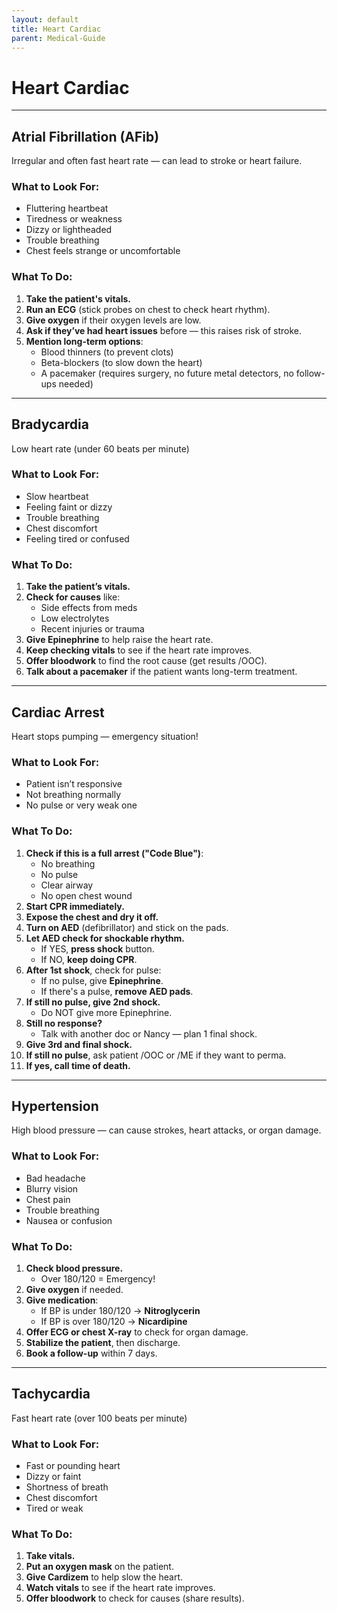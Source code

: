 ```yaml
---
layout: default
title: Heart Cardiac
parent: Medical-Guide
---
```


# Heart Cardiac

---

## Atrial Fibrillation (AFib)  
Irregular and often fast heart rate — can lead to stroke or heart failure.

### What to Look For:
- Fluttering heartbeat
- Tiredness or weakness
- Dizzy or lightheaded
- Trouble breathing
- Chest feels strange or uncomfortable

### What To Do:
1. **Take the patient's vitals.**
2. **Run an ECG** (stick probes on chest to check heart rhythm).
3. **Give oxygen** if their oxygen levels are low.
4. **Ask if they’ve had heart issues** before — this raises risk of stroke.
5. **Mention long-term options**:
   - Blood thinners (to prevent clots)
   - Beta-blockers (to slow down the heart)
   - A pacemaker (requires surgery, no future metal detectors, no follow-ups needed)

---

## Bradycardia  
Low heart rate (under 60 beats per minute)

### What to Look For:
- Slow heartbeat
- Feeling faint or dizzy
- Trouble breathing
- Chest discomfort
- Feeling tired or confused

### What To Do:
1. **Take the patient’s vitals.**
2. **Check for causes** like:
   - Side effects from meds
   - Low electrolytes
   - Recent injuries or trauma
3. **Give Epinephrine** to help raise the heart rate.
4. **Keep checking vitals** to see if the heart rate improves.
5. **Offer bloodwork** to find the root cause (get results /OOC).
6. **Talk about a pacemaker** if the patient wants long-term treatment.

---

## Cardiac Arrest  
Heart stops pumping — emergency situation!

### What to Look For:
- Patient isn’t responsive
- Not breathing normally
- No pulse or very weak one

### What To Do:
1. **Check if this is a full arrest ("Code Blue")**:
   - No breathing
   - No pulse
   - Clear airway
   - No open chest wound
2. **Start CPR immediately.**
3. **Expose the chest and dry it off.**
4. **Turn on AED** (defibrillator) and stick on the pads.
5. **Let AED check for shockable rhythm.**
   - If YES, **press shock** button.
   - If NO, **keep doing CPR**.
6. **After 1st shock**, check for pulse:
   - If no pulse, give **Epinephrine**.
   - If there's a pulse, **remove AED pads**.
7. **If still no pulse, give 2nd shock.**
   - Do NOT give more Epinephrine.
8. **Still no response?**
   - Talk with another doc or Nancy — plan 1 final shock.
9. **Give 3rd and final shock.**
10. **If still no pulse**, ask patient /OOC or /ME if they want to perma.
11. **If yes, call time of death.**

---

## Hypertension  
High blood pressure — can cause strokes, heart attacks, or organ damage.

### What to Look For:
- Bad headache
- Blurry vision
- Chest pain
- Trouble breathing
- Nausea or confusion

### What To Do:
1. **Check blood pressure.**
   - Over 180/120 = Emergency!
2. **Give oxygen** if needed.
3. **Give medication**:
   - If BP is under 180/120 → **Nitroglycerin**
   - If BP is over 180/120 → **Nicardipine**
4. **Offer ECG or chest X-ray** to check for organ damage.
5. **Stabilize the patient**, then discharge.
6. **Book a follow-up** within 7 days.

---

## Tachycardia  
Fast heart rate (over 100 beats per minute)

### What to Look For:
- Fast or pounding heart
- Dizzy or faint
- Shortness of breath
- Chest discomfort
- Tired or weak

### What To Do:
1. **Take vitals.**
2. **Put an oxygen mask** on the patient.
3. **Give Cardizem** to help slow the heart.
4. **Watch vitals** to see if the heart rate improves.
5. **Offer bloodwork** to check for causes (share results).